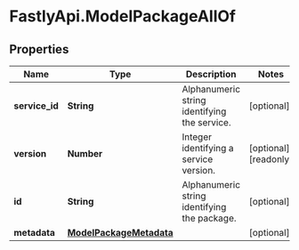 # FastlyApi.ModelPackageAllOf

## Properties

Name | Type | Description | Notes
------------ | ------------- | ------------- | -------------
**service_id** | **String** | Alphanumeric string identifying the service. | [optional] 
**version** | **Number** | Integer identifying a service version. | [optional] [readonly] 
**id** | **String** | Alphanumeric string identifying the package. | [optional] 
**metadata** | [**ModelPackageMetadata**](ModelPackageMetadata.md) |  | [optional] 


